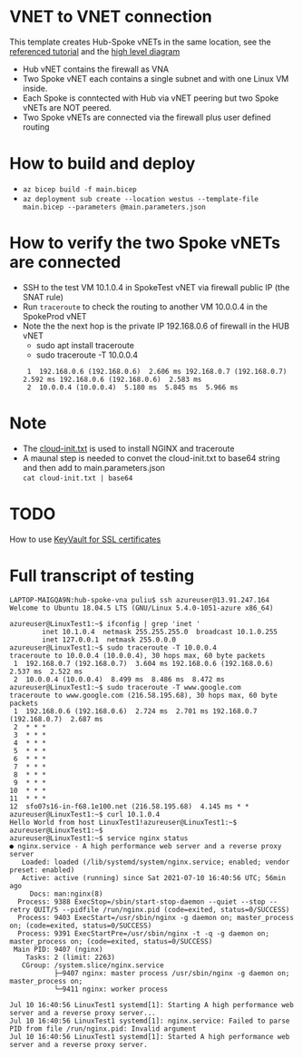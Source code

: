 # VNET to VNET connection
This template creates Hub-Spoke vNETs in the same location, see the [referenced tutorial](https://techcommunity.microsoft.com/t5/fasttrack-for-azure/using-azure-firewall-as-a-network-virtual-appliance-nva/ba-p/1972934) and the [high level diagram](https://techcommunity.microsoft.com/t5/fasttrack-for-azure/using-azure-firewall-as-a-network-virtual-appliance-nva/ba-p/1972934?lightbox-message-images-1972934=239185iA66BE3E562016600)

- Hub vNET contains the firewall as VNA
- Two Spoke vNET each contains a single subnet and with one Linux VM inside. 
- Each Spoke is conntected with Hub via vNET peering but two Spoke vNETs are NOT peered.
- Two Spoke vNETs are connected via the firewall plus user defined routing  

# How to build and deploy
- `az bicep build -f main.bicep`
- `az deployment sub create --location westus --template-file main.bicep --parameters @main.parameters.json`


# How to verify the two Spoke vNETs are connected
- SSH to the test VM 10.1.0.4 in SpokeTest vNET via firewall public IP (the SNAT rule)
- Run `traceroute` to check the routing to another VM 10.0.0.4 in the SpokeProd vNET
- Note the the next hop is the private IP 192.168.0.6 of firewall in the HUB vNET
  - sudo apt install traceroute 
  - sudo traceroute -T 10.0.0.4 
  ```traceroute to 10.0.0.4 (10.0.0.4), 30 hops max, 60 byte packets
   1  192.168.0.6 (192.168.0.6)  2.606 ms 192.168.0.7 (192.168.0.7)  2.592 ms 192.168.0.6 (192.168.0.6)  2.583 ms
   2  10.0.0.4 (10.0.0.4)  5.180 ms  5.845 ms  5.966 ms
  ```
# Note
- The [cloud-init.txt](https://docs.microsoft.com/en-us/azure/virtual-machines/linux/tutorial-automate-vm-deployment) is used to install NGINX and traceroute
- A maunal step is needed to convet the cloud-init.txt to base64 string and then add to main.parameters.json  
`cat cloud-init.txt | base64` 

# TODO
How to use [KeyVault for SSL certificates](https://github.com/Azure/azure-quickstart-templates/tree/master/quickstarts/microsoft.compute/vmss-ubuntu-web-ssl)

# Full transcript of testing
```
LAPTOP-MAIGQA9N:hub-spoke-vna puliu$ ssh azureuser@13.91.247.164
Welcome to Ubuntu 18.04.5 LTS (GNU/Linux 5.4.0-1051-azure x86_64)

azureuser@LinuxTest1:~$ ifconfig | grep 'inet '
        inet 10.1.0.4  netmask 255.255.255.0  broadcast 10.1.0.255
        inet 127.0.0.1  netmask 255.0.0.0
azureuser@LinuxTest1:~$ sudo traceroute -T 10.0.0.4
traceroute to 10.0.0.4 (10.0.0.4), 30 hops max, 60 byte packets
 1  192.168.0.7 (192.168.0.7)  3.604 ms 192.168.0.6 (192.168.0.6)  2.537 ms  2.522 ms
 2  10.0.0.4 (10.0.0.4)  8.499 ms  8.486 ms  8.472 ms
azureuser@LinuxTest1:~$ sudo traceroute -T www.google.com
traceroute to www.google.com (216.58.195.68), 30 hops max, 60 byte packets
 1  192.168.0.6 (192.168.0.6)  2.724 ms  2.701 ms 192.168.0.7 (192.168.0.7)  2.687 ms
 2  * * *
 3  * * *
 4  * * *
 5  * * *
 6  * * *
 7  * * *
 8  * * *
 9  * * *
10  * * *
11  * * *
12  sfo07s16-in-f68.1e100.net (216.58.195.68)  4.145 ms * *
azureuser@LinuxTest1:~$ curl 10.1.0.4
Hello World from host LinuxTest1!azureuser@LinuxTest1:~$ 
azureuser@LinuxTest1:~$ 
azureuser@LinuxTest1:~$ service nginx status
● nginx.service - A high performance web server and a reverse proxy server
   Loaded: loaded (/lib/systemd/system/nginx.service; enabled; vendor preset: enabled)
   Active: active (running) since Sat 2021-07-10 16:40:56 UTC; 56min ago
     Docs: man:nginx(8)
  Process: 9388 ExecStop=/sbin/start-stop-daemon --quiet --stop --retry QUIT/5 --pidfile /run/nginx.pid (code=exited, status=0/SUCCESS)
  Process: 9403 ExecStart=/usr/sbin/nginx -g daemon on; master_process on; (code=exited, status=0/SUCCESS)
  Process: 9391 ExecStartPre=/usr/sbin/nginx -t -q -g daemon on; master_process on; (code=exited, status=0/SUCCESS)
 Main PID: 9407 (nginx)
    Tasks: 2 (limit: 2263)
   CGroup: /system.slice/nginx.service
           ├─9407 nginx: master process /usr/sbin/nginx -g daemon on; master_process on;
           └─9411 nginx: worker process

Jul 10 16:40:56 LinuxTest1 systemd[1]: Starting A high performance web server and a reverse proxy server...
Jul 10 16:40:56 LinuxTest1 systemd[1]: nginx.service: Failed to parse PID from file /run/nginx.pid: Invalid argument
Jul 10 16:40:56 LinuxTest1 systemd[1]: Started A high performance web server and a reverse proxy server.
```